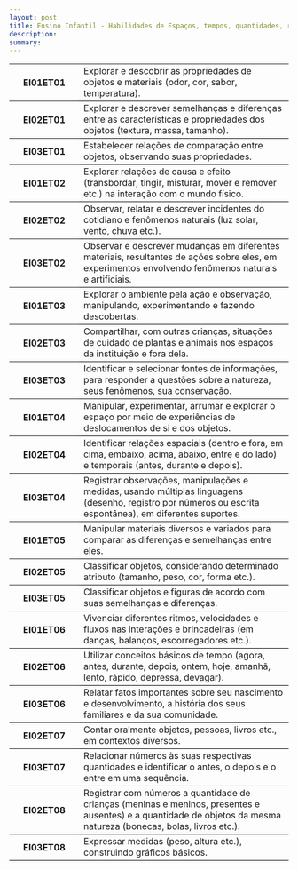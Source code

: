 ```yaml
---
layout: post
title: Ensino Infantil - Habilidades de Espaços, tempos, quantidades, relações e transformações
description:
summary: 
---
```

<table style="border-collapse: collapse;">
    <div id="EI01ET01">
    <tr style="border-bottom: 1px solid black;">
        <th style="width:25%">EI01ET01</th>
        <td>Explorar e descobrir as propriedades de objetos e materiais (odor, cor, sabor, temperatura).</td>
    </tr>
    </div>
    <div id="EI02ET01">
    <tr style="border-bottom: 1px solid black;">
        <th style="width:25%">EI02ET01</th>
        <td>Explorar e descrever semelhanças e diferenças entre as características e propriedades dos objetos (textura, massa, tamanho).</td>
    </tr>
    </div>
    <div id="EI03ET01">
    <tr style="border-bottom: 1px solid black;">
        <th style="width:25%">EI03ET01</th>
        <td>Estabelecer relações de comparação entre objetos, observando suas propriedades.</td>
    </tr>
    </div>
    <div id="EI01ET02">
    <tr style="border-bottom: 1px solid black;">
        <th style="width:25%">EI01ET02</th>
        <td>Explorar relações de causa e efeito (transbordar, tingir, misturar, mover e remover etc.) na interação com o mundo físico.</td>
    </tr>
    </div>
    <div id="EI02ET02">
    <tr style="border-bottom: 1px solid black;">
        <th style="width:25%">EI02ET02</th>
        <td>Observar, relatar e descrever incidentes do cotidiano e fenômenos naturais (luz solar, vento, chuva etc.).</td>
    </tr>
    </div>
    <div id="EI03ET02">
    <tr style="border-bottom: 1px solid black;">
        <th style="width:25%">EI03ET02</th>
        <td>Observar e descrever mudanças em diferentes materiais, resultantes de ações sobre eles, em experimentos envolvendo fenômenos naturais e artificiais.</td>
    </tr>
    </div>
    <div id="EI01ET03">
    <tr style="border-bottom: 1px solid black;">
        <th style="width:25%">EI01ET03</th>
        <td>Explorar o ambiente pela ação e observação, manipulando, experimentando e fazendo descobertas.</td>
    </tr>
    </div>
    <div id="EI02ET03">
    <tr style="border-bottom: 1px solid black;">
        <th style="width:25%">EI02ET03</th>
        <td>Compartilhar, com outras crianças, situações de cuidado de plantas e animais nos espaços da instituição e fora dela.</td>
    </tr>
    </div>
    <div id="EI03ET03">
    <tr style="border-bottom: 1px solid black;">
        <th style="width:25%">EI03ET03</th>
        <td>Identificar e selecionar fontes de informações, para responder a questões sobre a natureza, seus fenômenos, sua conservação.</td>
    </tr>
    </div>
    <div id="EI01ET04">
    <tr style="border-bottom: 1px solid black;">
        <th style="width:25%">EI01ET04</th>
        <td>Manipular, experimentar, arrumar e explorar o espaço por meio de experiências de deslocamentos de si e dos objetos.</td>
    </tr>
    </div>
    <div id="EI02ET04">
    <tr style="border-bottom: 1px solid black;">
        <th style="width:25%">EI02ET04</th>
        <td>Identificar relações espaciais (dentro e fora, em cima, embaixo, acima, abaixo, entre e do lado) e temporais (antes, durante e depois).</td>
    </tr>
    </div>
    <div id="EI03ET04">
    <tr style="border-bottom: 1px solid black;">
        <th style="width:25%">EI03ET04</th>
        <td>Registrar observações, manipulações e medidas, usando múltiplas linguagens (desenho, registro por números ou escrita espontânea), em diferentes suportes.</td>
    </tr>
    </div>
    <div id="EI01ET05">
    <tr style="border-bottom: 1px solid black;">
        <th style="width:25%">EI01ET05</th>
        <td>Manipular materiais diversos e variados para comparar as diferenças e semelhanças entre eles.</td>
    </tr>
    </div>
    <div id="EI02ET05">
    <tr style="border-bottom: 1px solid black;">
        <th style="width:25%">EI02ET05</th>
        <td>Classificar objetos, considerando determinado atributo (tamanho, peso, cor, forma etc.).</td>
    </tr>
    </div>
    <div id="EI03ET05">
    <tr style="border-bottom: 1px solid black;">
        <th style="width:25%">EI03ET05</th>
        <td>Classificar objetos e figuras de acordo com suas semelhanças e diferenças.</td>
    </tr>
    </div>
    <div id="EI01ET06">
    <tr style="border-bottom: 1px solid black;">
        <th style="width:25%">EI01ET06</th>
        <td>Vivenciar diferentes ritmos, velocidades e fluxos nas interações e brincadeiras (em danças, balanços, escorregadores etc.).</td>
    </tr>
    </div>
    <div id="EI02ET06">
    <tr style="border-bottom: 1px solid black;">
        <th style="width:25%">EI02ET06</th>
        <td>Utilizar conceitos básicos de tempo (agora, antes, durante, depois, ontem, hoje, amanhã, lento, rápido, depressa, devagar).</td>
    </tr>
    </div>
    <div id="EI03ET06">
    <tr style="border-bottom: 1px solid black;">
        <th style="width:25%">EI03ET06</th>
        <td>Relatar fatos importantes sobre seu nascimento e desenvolvimento, a história dos seus familiares e da sua comunidade.</td>
    </tr>
    </div>
    <div id="EI02ET07">
    <tr style="border-bottom: 1px solid black;">
        <th style="width:25%">EI02ET07</th>
        <td>Contar oralmente objetos, pessoas, livros etc., em contextos diversos.</td>
    </tr>
    </div>
    <div id="EI03ET07">
    <tr style="border-bottom: 1px solid black;">
        <th style="width:25%">EI03ET07</th>
        <td>Relacionar números às suas respectivas quantidades e identificar o antes, o depois e o entre em uma sequência.</td>
    </tr>
    </div>
    <div id="EI02ET08">
    <tr style="border-bottom: 1px solid black;">
        <th style="width:25%">EI02ET08</th>
        <td>Registrar com números a quantidade de crianças (meninas e meninos, presentes e ausentes) e a quantidade de objetos da mesma natureza (bonecas, bolas, livros etc.).</td>
    </tr>
    </div>
    <div id="EI03ET08">
    <tr style="border-bottom: 1px solid black;">
        <th style="width:25%">EI03ET08</th>
        <td>Expressar medidas (peso, altura etc.), construindo gráficos básicos.</td>
    </tr>
    </div>



</table>
